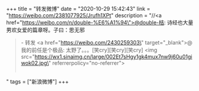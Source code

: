 +++
title = "转发微博"
date = "2020-10-29 15:42:43"
link = "https://weibo.com/2381077925/Jrufh1XPt"
description = "//<a href=\"https://weibo.com/n/double-%E6%A1%94\">@double-桔</a>: 诗经也大量男欢女爱的篇章呀。子曰：思无邪<br><blockquote> - 转发 <a href=\"https://weibo.com/2430259303\" target=\"_blank\">@我的前任是个极品</a>: 太野了。。。[笑cry][笑cry][笑cry] <img src=\"https://wx1.sinaimg.cn/large/002Et7sHgy1gk4mux7nw9j60u01giwok02.jpg\" referrerpolicy=\"no-referrer\"><br><br></blockquote>"
tags = ["新浪微博"]
+++
